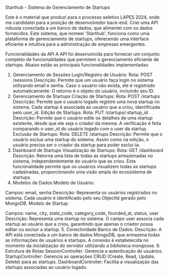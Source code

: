 Starthub - Sistema de Gerenciamento de Startups

Este é o material que produzi para o processo seletivo LAPES 2024, onde me candidatei para a posição de desenvolvedor back-end. Criei uma API robusta conectada a um banco de dados, que alimentei com os dados fornecidos. Este sistema, que nomeei 'Starthub', funciona como uma plataforma de gerenciamento de startups, oferecendo uma interface eficiente e intuitiva para a administração de empresas emergentes.

Funcionalidades da API
A API foi desenvolvida para fornecer um conjunto completo de funcionalidades que permitem o gerenciamento eficiente de startups. Abaixo estão as principais funcionalidades implementadas:

1. Gerenciamento de Sessões
Login/Registro de Usuário:
Rota: POST /sessions
Descrição: Permite que um usuário faça login no sistema utilizando email e senha. Caso o usuário não exista, ele é registrado automaticamente. O retorno é o objeto do usuário, incluindo seu ID.
2. Gerenciamento de Startups
Criação de Startups:
Rota: POST /startups
Descrição: Permite que o usuário logado registre uma nova startup no sistema. Cada startup é associada ao usuário que a criou, identificada pelo user_id.
Edição de Startups:
Rota: PUT /startups/:startup_id
Descrição: Permite que o usuário edite os detalhes de uma startup existente, desde que ele seja o criador da mesma. A verificação é feita comparando o user_id do usuário logado com o user da startup.
Exclusão de Startups:
Rota: DELETE /startups
Descrição: Permite que o usuário exclua uma startup do sistema. Assim como na edição, o usuário precisa ser o criador da startup para poder excluí-la.
3. Dashboard de Startups
Visualização de Startups:
Rota: GET /dashboard
Descrição: Retorna uma lista de todas as startups armazenadas no sistema, independentemente do usuário que as criou. Esta funcionalidade permite que os usuários visualizem todas as startups cadastradas, proporcionando uma visão ampla do ecossistema de startups.
4. Modelos de Dados
Modelo de Usuário:

Campos: email, senha
Descrição: Representa os usuários registrados no sistema. Cada usuário é identificado pelo seu ObjectId gerado pelo MongoDB.
Modelo de Startup:

Campos: name, city, state_code, category_code, founded_at, status, user
Descrição: Representa uma startup no sistema. O campo user associa cada startup ao usuário que a criou, garantindo que apenas o criador possa editar ou excluir a startup.
5. Conectividade
Banco de Dados:
Descrição: A API está conectada a um banco de dados MongoDB, que armazena todas as informações de usuários e startups. A conexão é estabelecida no momento da inicialização do servidor utilizando a biblioteca mongoose.
6. Estrutura de Rotas
SessionController: Gerencia a autenticação de usuários.
StartupController: Gerencia as operações CRUD (Create, Read, Update, Delete) para as startups.
DashboardController: Facilita a visualização das startups associadas ao usuário logado.
